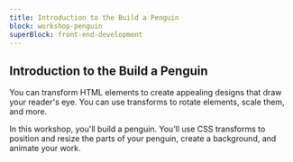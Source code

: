 ```yaml
---
title: Introduction to the Build a Penguin
block: workshop-penguin
superBlock: front-end-development
---
```


## Introduction to the Build a Penguin

You can transform HTML elements to create appealing designs that draw your reader's eye. You can use transforms to rotate elements, scale them, and more.

In this workshop, you'll build a penguin. You'll use CSS transforms to position and resize the parts of your penguin, create a background, and animate your work.
